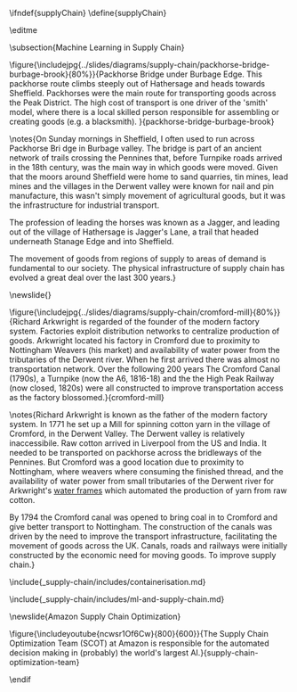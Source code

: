 \ifndef{supplyChain}
\define{supplyChain}

\editme

\subsection{Machine Learning in Supply Chain}

\figure{\includejpg{../slides/diagrams/supply-chain/packhorse-bridge-burbage-brook}{80%}}{Packhorse Bridge under Burbage Edge. This packhorse route climbs steeply out of Hathersage and heads towards Sheffield. Packhorses were the main route for transporting goods across the Peak District. The high cost of transport is one driver of the 'smith' model, where there is a local skilled person responsible for assembling or creating goods (e.g. a blacksmith). }{packhorse-bridge-burbage-brook}

\notes{On Sunday mornings in Sheffield, I often used to run across Packhorse Bri
dge in Burbage valley. The bridge is part of an ancient network of trails crossing the Pennines that, before Turnpike roads arrived in the 18th century, was the main way in which goods were moved. Given that the moors around Sheffield were home to sand quarries, tin mines, lead mines and the villages in the Derwent valley were known for nail and pin manufacture, this wasn't simply movement of agricultural goods, but it was the infrastructure for industrial transport.

The profession of leading the horses was known as a Jagger, and leading out of the village of Hathersage is Jagger's Lane, a trail that headed underneath Stanage Edge and into Sheffield. 

The movement of goods from regions of supply to areas of demand is fundamental to our society. The physical infrastructure of supply chain has evolved a great deal over the last 300 years.}

\newslide{}

\figure{\includejpg{../slides/diagrams/supply-chain/cromford-mill}{80%}}{Richard Arkwright is regarded of the founder of the modern factory system. Factories exploit distribution networks to centralize production of goods. Arkwright located his factory in Cromford due to proximity to Nottingham Weavers (his market) and availability of water power from the tributaries of the Derwent river. When he first arrived there was almost no transportation network. Over the following 200 years The Cromford Canal (1790s), a Turnpike (now the A6, 1816-18) and the the High Peak Railway (now closed, 1820s) were all constructed to improve transportation access as the factory blossomed.}{cromford-mill}

\notes{Richard Arkwright is known as the father of the modern factory system. In 1771 he set up a  Mill for spinning cotton yarn in the village of Cromford, in the Derwent Valley. The Derwent valley is relatively inaccessibile. Raw cotton arrived in Liverpool from the US and India. It needed to be transported on packhorse across the bridleways of the Pennines. But Cromford was a good location due to proximity to Nottingham, where weavers where consuming the finished thread, and  the availability of water power from small tributaries of the Derwent river for Arkwright's [water frames](https://en.wikipedia.org/wiki/Spinning_jenny) which automated the production of yarn from raw cotton.

By 1794 the Cromford canal was opened to bring coal in to Cromford and give better transport to Nottingham. The construction of the canals was driven by the need to improve the transport infrastructure, facilitating the movement of goods across the UK. Canals, roads and railways were initially constructed by the economic need for moving goods. To improve supply chain.}

\include{_supply-chain/includes/containerisation.md}

\include{_supply-chain/includes/ml-and-supply-chain.md}

\newslide{Amazon Supply Chain Optimization}

\figure{\includeyoutube{ncwsr1Of6Cw}{800}{600}}{The Supply Chain Optimization Team (SCOT) at Amazon is responsible for the automated decision making in (probably) the world's largest AI.}{supply-chain-optimization-team}

\endif
